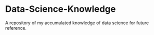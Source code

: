 # Data-Science-Knowledge
A repository of my accumulated knowledge of data science for future reference.
